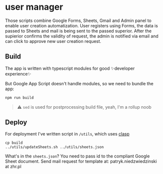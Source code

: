 # user manager

Those scripts combine Google Forms, Sheets, Gmail and Admin panel to enable user creation 
automatization. User registers using Forms, the data is passed to Sheets and mail is being
sent to the passed superior. After the supierior confirms the validity of request, the 
admin is notified via email and can click to approve new user creation request.

## Build

The app is written with typescript modules for good ✨developer experience✨

But Google App Script doesn't handle modules, so we need to bundle the app:

```sh
npm run build
```

> ⚠️ `sed` is used for postprocessing build file, yeah, I'm a rollup noob

## Deploy

For deployment I've written script in `/utils`, which uses [clasp](https://github.com/google/clasp)

```
cp build
../utils/updateSheets.sh ../utils/sheets.json
```

What's in the `sheets.json`? You need to pass id to the compliant Google Sheet document. 
Send mail request for template at: patryk.niedzwiedzinski at zhr.pl
